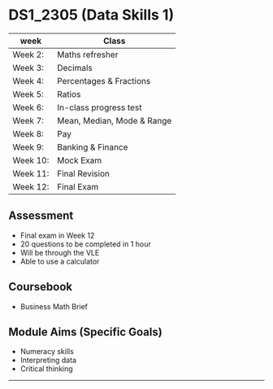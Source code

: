# DS1_2305 (Data Skills 1)

| week      |Class      |
|-----------|-----------|
| Week 2: 	|Maths refresher 					
| Week 3: 	|Decimals  					
| Week 4: 	|Percentages & Fractions					 
| Week 5: 	|Ratios 						
| Week 6:	|In-class progress test				
| Week 7: 	|Mean, Median, Mode & Range 				
| Week 8: 	|Pay	
| Week 9: 	|Banking & Finance 
| Week 10:  |Mock Exam  
| Week 11:  |Final Revision 
| Week 12:  |Final Exam  	 
## Assessment 
- Final exam in Week 12 
- 20 questions to be completed in 1 hour 
- Will be through the VLE
- Able to use a calculator 


## Coursebook
- Business Math Brief

## Module Aims (Specific Goals)
- Numeracy skills
- Interpreting data 
- Critical thinking 
---
